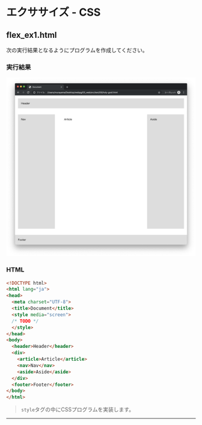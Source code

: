 # エクササイズ - CSS

## flex_ex1.html

次の実行結果となるようにプログラムを作成してください。


### 実行結果

![](img/05/01.png)

### HTML

```html
<!DOCTYPE html>
<html lang="ja">
<head>
  <meta charset="UTF-8">
  <title>Document</title>
  <style media="screen">
  /* TODO */
  </style>
</head>
<body>
  <header>Header</header>
  <div>
    <article>Article</article>
    <nav>Nav</nav>
    <aside>Aside</aside>
  </div>
  <footer>Footer</footer>
</body>
</html>
```

> `style`タグの中にCSSプログラムを実装します。

---

